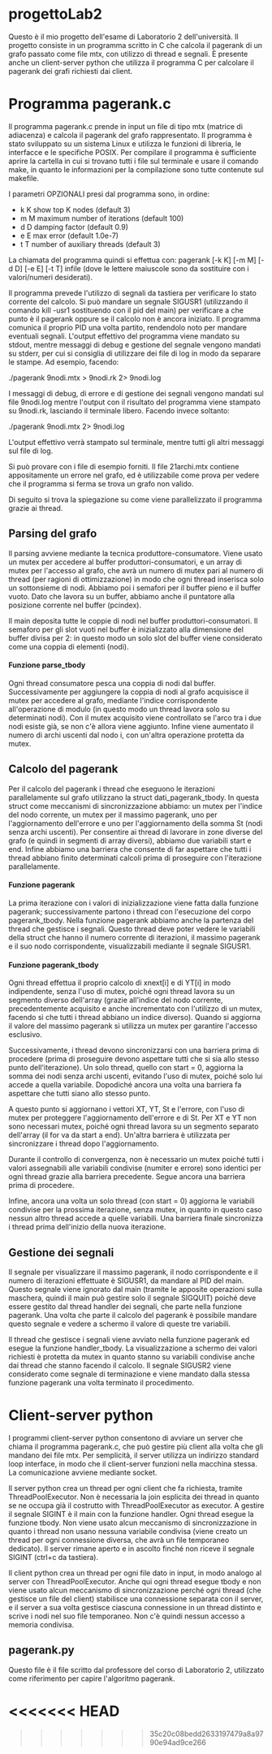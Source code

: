 # progettoLab2
Questo è il mio progetto dell'esame di Laboratorio 2 dell'università. Il progetto consiste in un programma scritto in C che calcola il pagerank di un grafo passato come file mtx, con utilizzo di thread e segnali. È presente anche un client-server python che utilizza il programma C per calcolare il pagerank dei grafi richiesti dai client.

# Programma pagerank.c
Il programma pagerank.c prende in input un file di tipo mtx (matrice di adiacenza) e calcola il pagerank del grafo rappresentato. Il programma è stato sviluppato su un sistema Linux e utilizza le funzioni di libreria, le interfacce e le specifiche POSIX. Per compilare il programma è sufficiente aprire la cartella in cui si trovano tutti i file sul terminale e usare il comando make, in quanto le informazioni per la compilazione sono tutte contenute sul makefile.

I parametri OPZIONALI presi dal programma sono, in ordine:
- k K show top K nodes (default 3)
- m M maximum number of iterations (default 100)
- d D damping factor (default 0.9)
- e E max error (default 1.0e-7)
- t T number of auxiliary threads (default 3)

La chiamata del programma quindi si effettua con:
pagerank [-k K] [-m M] [-d D] [-e E] [-t T] infile (dove le lettere maiuscole sono da sostituire con i valori/numeri desiderati).

Il programma prevede l'utilizzo di segnali da tastiera per verificare lo stato corrente del calcolo. Si può mandare un segnale SIGUSR1 (utilizzando il comando kill -usr1 <PID> sostituendo <PID> con il pid del main) per verificare a che punto è il pagerank oppure se il calcolo non è ancora iniziato. Il programma comunica il proprio PID una volta partito, rendendolo noto per mandare eventuali segnali. L'output effettivo del programma viene mandato su stdout, mentre messaggi di debug e gestione del segnale vengono mandati su stderr, per cui si consiglia di utilizzare dei file di log in modo da separare le stampe. Ad esempio, facendo:

./pagerank 9nodi.mtx > 9nodi.rk 2> 9nodi.log

I messaggi di debug, di errore e di gestione dei segnali vengono mandati sul file 9nodi.log mentre l'output con il risultato del programma viene stampato su 9nodi.rk, lasciando il terminale libero. Facendo invece soltanto: 

./pagerank 9nodi.mtx 2> 9nodi.log

L'output effettivo verrà stampato sul terminale, mentre tutti gli altri messaggi sul file di log.

Si può provare con i file di esempio forniti. Il file 21archi.mtx contiene appositamente un errore nel grafo, ed è utilizzabile come prova per vedere che il programma si ferma se trova un grafo non valido.

Di seguito si trova la spiegazione su come viene parallelizzato il programma grazie ai thread.

## Parsing del grafo
Il parsing avviene mediante la tecnica produttore-consumatore.
Viene usato un mutex per accedere al buffer produttori-consumatori, e un array di mutex per l'accesso al grafo, che avrà un numero di mutex pari al numero di thread (per ragioni di ottimizzazione) in modo che ogni thread inserisca solo un sottonsieme di nodi. Abbiamo poi i semafori per il buffer pieno e il buffer vuoto. Dato che lavora su un buffer, abbiamo anche il puntatore alla posizione corrente nel buffer (pcindex).

Il main deposita tutte le coppie di nodi nel buffer produttori-consumatori. Il semaforo per gli slot vuoti nel buffer è inizializzato alla dimensione del buffer divisa per 2: in questo modo un solo slot del buffer viene considerato come una coppia di elementi (nodi).

#### Funzione parse_tbody
Ogni thread consumatore pesca una coppia di nodi dal buffer. Successivamente per aggiungere la coppia di nodi al grafo acquisisce il mutex per accedere al grafo, mediante l'indice corrispondente all'operazione di modulo (in questo modo un thread lavora solo su determinati nodi). Con il mutex acquisito viene controllato se l'arco tra i due nodi esiste già, se non c'è allora viene aggiunto. Infine viene aumentato il numero di archi uscenti dal nodo i, con un'altra operazione protetta da mutex.

## Calcolo del pagerank
Per il calcolo del pagerank i thread che eseguono le iterazioni parallelamente sul grafo utilizzano la struct dati_pagerank_tbody. In questa struct come meccanismi di sincronizzazione abbiamo: un mutex per l'indice del nodo corrente, un mutex per il massimo pagerank, uno per l'aggiornamento dell'errore e uno per l'aggiornamento della somma St (nodi senza archi uscenti). Per consentire ai thread di lavorare in zone diverse del grafo (e quindi in segmenti di array diversi), abbiamo due variabili start e end. Infine abbiamo una barriera che consente di far aspettare che tutti i thread abbiano finito determinati calcoli prima di proseguire con l'iterazione parallelamente. 

#### Funzione pagerank
La prima iterazione con i valori di inizializzazione viene fatta dalla funzione pagerank; successivamente partono i thread con l'esecuzione del corpo pagerank_tbody.
Nella funzione pagerank abbiamo anche la partenza del thread che gestisce i segnali. Questo thread deve poter vedere le variabili della struct che hanno il numero corrente di iterazioni, il massimo pagerank e il suo nodo corrispondente, visualizzabili mediante il segnale SIGUSR1.

#### Funzione pagerank_tbody
Ogni thread effettua il proprio calcolo di xnext[i] e di YT[i] in modo indipendente, senza l'uso di mutex, poiché ogni thread lavora su un segmento diverso dell'array (grazie all'indice del nodo corrente, precedentemente acquisito e anche incrementato con l'utilizzo di un mutex, facendo sì che tutti i thread abbiano un indice diverso). Quando si aggiorna il valore del massimo pagerank si utilizza un mutex per garantire l'accesso esclusivo.

Successivamente, i thread devono sincronizzarsi con una barriera prima di procedere (prima di proseguire devono aspettare tutti che si sia allo stesso punto dell'iterazione). Un solo thread, quello con start = 0, aggiorna la somma dei nodi senza archi uscenti, evitando l'uso di mutex, poiché solo lui accede a quella variabile. Dopodiché ancora una volta una barriera fa aspettare che tutti siano allo stesso punto.

A questo punto si aggiornano i vettori XT, YT, St e l'errore, con l'uso di mutex per proteggere l'aggiornamento dell'errore e di St. Per XT e YT non sono necessari mutex, poiché ogni thread lavora su un segmento separato dell'array (il for va da start a end). Un'altra barriera è utilizzata per sincronizzare i thread dopo l'aggiornamento.

Durante il controllo di convergenza, non è necessario un mutex poiché tutti i valori assegnabili alle variabili condivise (numiter e errore) sono identici per ogni thread grazie alla barriera precedente. Segue ancora una barriera prima di procedere.

Infine, ancora una volta un solo thread (con start = 0) aggiorna le variabili condivise per la prossima iterazione, senza mutex, in quanto in questo caso nessun altro thread accede a quelle variabili. Una barriera finale sincronizza i thread prima dell'inizio della nuova iterazione.

## Gestione dei segnali
Il segnale per visualizzare il massimo pagerank, il nodo corrispondente e il numero di iterazioni effettuate è SIGUSR1, da mandare al PID del main. Questo segnale viene ignorato dal main (tramite le apposite operazioni sulla maschera, quindi il main può gestire solo il segnale SIGQUIT) poiché deve essere gestito dal thread handler dei segnali, che parte nella funzione pagerank. Una volta che parte il calcolo del pagerank è possibile mandare questo segnale e vedere a schermo il valore di queste tre variabili.

Il thread che gestisce i segnali viene avviato nella funzione pagerank ed esegue la funzione handler_tbody. La visualizzazione a schermo dei valori richiesti è protetta da mutex in quanto stanno su variabili condivise anche dai thread che stanno facendo il calcolo.
Il segnale SIGUSR2 viene considerato come segnale di terminazione e viene mandato dalla stessa funzione pagerank una volta terminato il procedimento.

# Client-server python
I programmi client-server python consentono di avviare un server che chiama il programma pagerank.c, che può gestire più client alla volta che gli mandano dei file mtx. Per semplicità, il server utilizza un indirizzo standard loop interface, in modo che il client-server funzioni nella macchina stessa. La comunicazione avviene mediante socket.

Il server python crea un thread per ogni client che fa richiesta, tramite ThreadPoolExecutor. Non è necessaria la join esplicita dei thread in quanto se ne occupa già il costrutto with ThreadPoolExecutor as executor. A gestire il segnale SIGINT è il main con la funzione handler.
Ogni thread esegue la funzione tbody. Non viene usato alcun meccanismo di sincronizzazione in quanto i thread non usano nessuna variabile condivisa (viene creato un thread per ogni connessione diversa, che avrà un file temporaneo dedicato).
Il server rimane aperto e in ascolto finché non riceve il segnale SIGINT (ctrl+c da tastiera).

Il client python crea un thread per ogni file dato in input, in modo analogo al server con ThreadPoolExecutor.
Anche qui ogni thread esegue tbody e non viene usato alcun meccanismo di sincronizzazione perché ogni thread (che gestisce un file del client) stabilisce una connessione separata con il server, e il server a sua volta gestisce ciascuna connessione in un thread distinto e scrive i nodi nel suo file temporaneo. Non c'è quindi nessun accesso a memoria condivisa.

## pagerank.py
Questo file è il file scritto dal professore del corso di Laboratorio 2, utilizzato come riferimento per capire l'algoritmo pagerank.

<<<<<<< HEAD
=======

>>>>>>> 35c20c08bedd2633197479a8a9790e94ad9ce266
